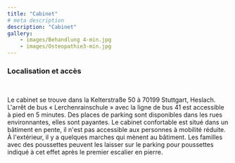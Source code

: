 ```yaml
---
title: "Cabinet"
# meta description
description: "Cabinet"
gallery: 
    - images/Behandlung 4-min.jpg
    - images/Osteopathie3-min.jpg
---
```


### Localisation et accès
<br>

Le cabinet se trouve dans la Kelterstraße 50 à 70199 Stuttgart, Heslach. L'arrêt de bus « Lerchenrainschule » avec la ligne de bus 41 est accessible à pied en 5 minutes. Des places de parking sont disponibles dans les rues environnantes, elles sont payantes.
Le cabinet confortable est situé dans un bâtiment en pente, il n'est pas accessible aux personnes à mobilité réduite. À l'extérieur, il y a quelques marches qui mènent au bâtiment. Les familles avec des poussettes peuvent les laisser sur le parking pour poussettes indiqué à cet effet après le premier escalier en pierre.
<br>
